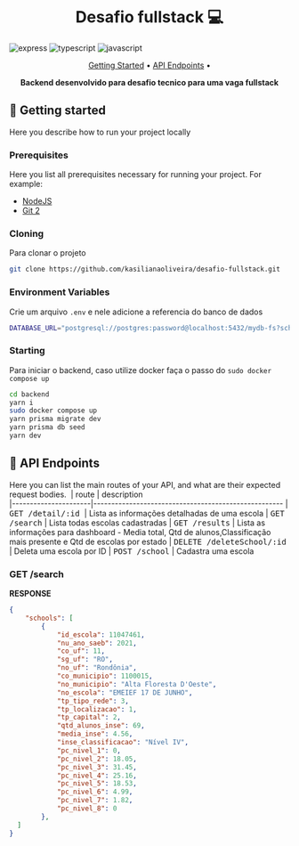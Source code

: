 [JAVASCRIPT__BADGE]: https://img.shields.io/badge/Javascript-000?style=for-the-badge&logo=javascript
[TYPESCRIPT__BADGE]: https://img.shields.io/badge/typescript-D4FAFF?style=for-the-badge&logo=typescript
[EXPRESS__BADGE]: https://img.shields.io/badge/express-005CFE?style=for-the-badge&logo=express


<h1 align="center" style="font-weight: bold;">Desafio fullstack 💻</h1>

![express][EXPRESS__BADGE]
![typescript][TYPESCRIPT__BADGE]
![javascript][JAVASCRIPT__BADGE]

<p align="center">
 <a href="#started">Getting Started</a> • 
  <a href="#routes">API Endpoints</a> •
</p>

<p align="center">
  <b>Backend desenvolvido para desafio tecnico para uma vaga fullstack</b>
</p>

<h2 id="started">🚀 Getting started</h2>

Here you describe how to run your project locally

<h3>Prerequisites</h3>

Here you list all prerequisites necessary for running your project. For example:

- [NodeJS](https://github.com/)
- [Git 2](https://github.com)

<h3>Cloning</h3>

Para clonar o projeto

```bash
git clone https://github.com/kasilianaoliveira/desafio-fullstack.git
```

<h3> Environment Variables</h2>

Crie um arquivo `.env` e nele adicione a referencia do banco de dados

```bash
DATABASE_URL="postgresql://postgres:password@localhost:5432/mydb-fs?schema=public"
```

<h3>Starting</h3>

Para iniciar o backend, caso utilize docker faça o passo do `sudo docker compose up`

```bash
cd backend
yarn i
sudo docker compose up
yarn prisma migrate dev
yarn prisma db seed
yarn dev
``````

<h2 id="routes">📍 API Endpoints</h2>

Here you can list the main routes of your API, and what are their expected request bodies.
​
| route                | description                                          
|----------------------|-----------------------------------------------------
| <kbd>GET /detail/:id </kbd>   | Lista as informações detalhadas de uma escola 
| <kbd>GET /search</kbd>        | Lista todas escolas cadastradas
| <kbd>GET /results</kbd>       | Lista as informações para dashboard - Media total, Qtd de alunos,Classificação mais presente e Qtd de escolas por estado
| <kbd>DELETE /deleteSchool/:id</kbd>   | Deleta uma escola por ID
| <kbd>POST /school</kbd>   | Cadastra uma escola

<h3 id="get-auth-detail">GET /search</h3>

**RESPONSE**
```json
{
 	"schools": [
		{
			"id_escola": 11047461,
			"nu_ano_saeb": 2021,
			"co_uf": 11,
			"sg_uf": "RO",
			"no_uf": "Rondônia",
			"co_municipio": 1100015,
			"no_municipio": "Alta Floresta D'Oeste",
			"no_escola": "EMEIEF 17 DE JUNHO",
			"tp_tipo_rede": 3,
			"tp_localizacao": 1,
			"tp_capital": 2,
			"qtd_alunos_inse": 69,
			"media_inse": 4.56,
			"inse_classificacao": "Nível IV",
			"pc_nivel_1": 0,
			"pc_nivel_2": 18.05,
			"pc_nivel_3": 31.45,
			"pc_nivel_4": 25.16,
			"pc_nivel_5": 18.53,
			"pc_nivel_6": 4.99,
			"pc_nivel_7": 1.82,
			"pc_nivel_8": 0
		},
  ]
}
```
